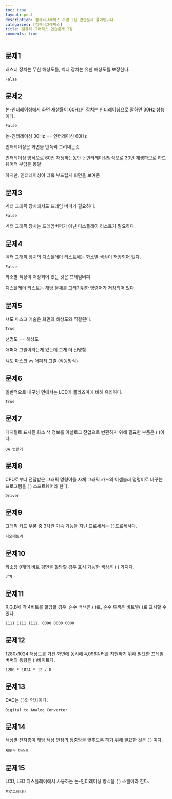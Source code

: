 ```yaml
---
toc: true
layout: post
description: 컴퓨터그래픽스 수업 2장 연습문제 풀이입니다.
categories: [컴퓨터그래픽스]
title: 컴퓨터 그래픽스 연습문제 2장
comments: true
---
```


## 문제1
래스터 장치는 무한 해상도를, 벡터 장치는 유한 해상도를 보장한다.

`False`

## 문제2
논-인터레이싱에서 화면 재생률이 60Hz인 장치는 인터레이싱으로 말하면 30Hz 성능이다.

`False`

논-인터레이싱 30Hz == 인터레이싱 60Hz

인터레이싱은 화면을 반쪽씩 그려내는것

인터레이싱 방식으로 60번 재생하는동안 논인터레이싱방식으로 30번 재생하므로 하드웨어적 부담은 동일

하지만, 인터레이싱이 더욱 부드럽게 화면을 보여줌

## 문제3
벡터 그래픽 장치에서도 프레임 버퍼가 필요하다.

`False`

벡터 그래픽 장치는 프레임버퍼가 아닌 디스플레이 리스트가 필요하다.

## 문제4
벡터 그래픽 장치의 디스플레이 리스트에는 화소별 색상이 저장되어 있다.

`False`

화소별 색상이 저장되어 있는 것은 프레임버퍼

디스플레이 리스트는 해당 물체를 그리기위한 명령어가 저장되어 있다.

## 문제5
섀도 마스크 기술은 화면의 해상도와 직결된다.

`True`

선명도 == 해상도

애퍼처 그릴이라는게 있는데 그게 더 선명함

섀도 마스크 vs 애퍼처 그릴 (작동방식)

## 문제6
일반적으로 내구성 면에서는 LCD가 플라즈마에 비해 유리하다.

`True`

## 문제7
디지털로 표시된 화소 색 정보를 아날로그 전압으로 변환하기 위해 필요한 부품은 ( )이다.

`DA 변환기`

## 문제8
CPU로부터 전달받은 그래픽 명령어를 자체 그래픽 카드의 어셈블러 명령어로 바꾸는 프로그램을 ( ) 소프트웨어라 한다.

`Driver`

## 문제9
그래픽 카드 부품 중 3차원 가속 기능을 지닌 프로세서는 ( )프로세서다.

`지오메트리`

## 문제10
화소당 9개의 비트 평면을 할당할 경우 표시 가능한 색상은 ( ) 가지다.

`2^9`

## 문제11
R,G,B에 각 4비트를 할당할 경우. 순수 백색은 ( )로, 순수 흑색은 비트열( )로 표시할 수 있다.

`1111 1111 1111, 0000 0000 0000`

## 문제12
1280x1024 해상도를 가진 화면에 동시에 4,096컬러를 지원하기 위해 필요한 프레임 버퍼의 용량은 (  )바이트다.

`1280 * 1024 * 12 / 8`

## 문제13
DAC는 ( )의 약자이다.

`Digital to Analog Converter`

## 문제14
색상별 전자총이 해당 색상 인점의 정중앙을 맞추도록 하기 위해 필요한 것은 ( ) 이다.

`섀도우 마스크`

## 문제15
LCD, LED 디스플레이에서 사용하는 논-인터레이싱 방식을 ( ) 스캔이라 한다.

`프로그레시브`